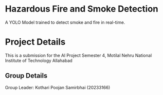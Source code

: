 # Hazardous Fire and Smoke Detection
A YOLO Model trained to detect smoke and fire in real-time.

# Project Details
This is a submission for the AI Project Semester 4, Motilal Nehru National Institute of Technology Allahabad
## Group Details
Group Leader: Kothari Poojan Samirbhai (20233166)
